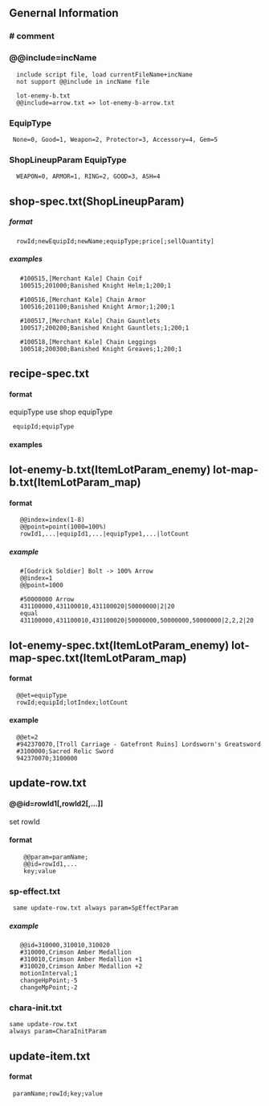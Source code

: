 
## Genernal Information

   ###  # comment
   
   ### @@include=incName  
      include script file, load currentFileName+incName
      not support @@include in incName file

      lot-enemy-b.txt 
      @@include=arrow.txt => lot-enemy-b-arrow.txt

      

   

   

   ### EquipType


     None=0, Good=1, Weapon=2, Protector=3, Accessory=4, Gem=5


   ### ShopLineupParam EquipType

      WEAPON=0, ARMOR=1, RING=2, GOOD=3, ASH=4
   


## shop-spec.txt(ShopLineupParam)

    
##### format
      rowId;newEquipId;newName;equipType;price[;sellQuantity]
      
##### examples

       #100515,[Merchant Kale] Chain Coif
       100515;201000;Banished Knight Helm;1;200;1

       #100516,[Merchant Kale] Chain Armor
       100516;201100;Banished Knight Armor;1;200;1

       #100517,[Merchant Kale] Chain Gauntlets
       100517;200200;Banished Knight Gauntlets;1;200;1

       #100518,[Merchant Kale] Chain Leggings
       100518;200300;Banished Knight Greaves;1;200;1  



## recipe-spec.txt

#### format
equipType use shop equipType

     equipId;equipType

#### examples

     
       

## lot-enemy-b.txt(ItemLotParam_enemy) lot-map-b.txt(ItemLotParam_map)


#### format


       @@index=index(1-8)
       @@point=point(1000=100%)
       rowId1,...|equipId1,...|equipType1,...|lotCount

##### example

       #[Godrick Soldier] Bolt -> 100% Arrow
       @@index=1
       @@point=1000

       #50000000 Arrow
       431100000,431100010,431100020|50000000|2|20
       equal
       431100000,431100010,431100020|50000000,50000000,50000000|2,2,2|20  

       



## lot-enemy-spec.txt(ItemLotParam_enemy) lot-map-spec.txt(ItemLotParam_map)

#### format

      @@et=equipType 
      rowId;equipId;lotIndex;lotCount

#### example

      @@et=2
      #942370070,[Troll Carriage - Gatefront Ruins] Lordsworn's Greatsword
      #3100000;Sacred Relic Sword
      942370070;3100000



## update-row.txt

#### @@id=rowId1[,rowId2[,...]]
   set rowId

#### format

        @@param=paramName;
        @@id=rowId1,...
        key;value     
         
### sp-effect.txt 
     same update-row.txt always param=SpEffectParam

##### example
       
       @@id=310000,310010,310020
       #310000,Crimson Amber Medallion 
       #310010,Crimson Amber Medallion +1
       #310020,Crimson Amber Medallion +2
       motionInterval;1
       changeHpPoint;-5
       changeMpPoint;-2

     
### chara-init.txt 
    same update-row.txt   
    always param=CharaInitParam  



## update-item.txt 

#### format

     paramName;rowId;key;value    


